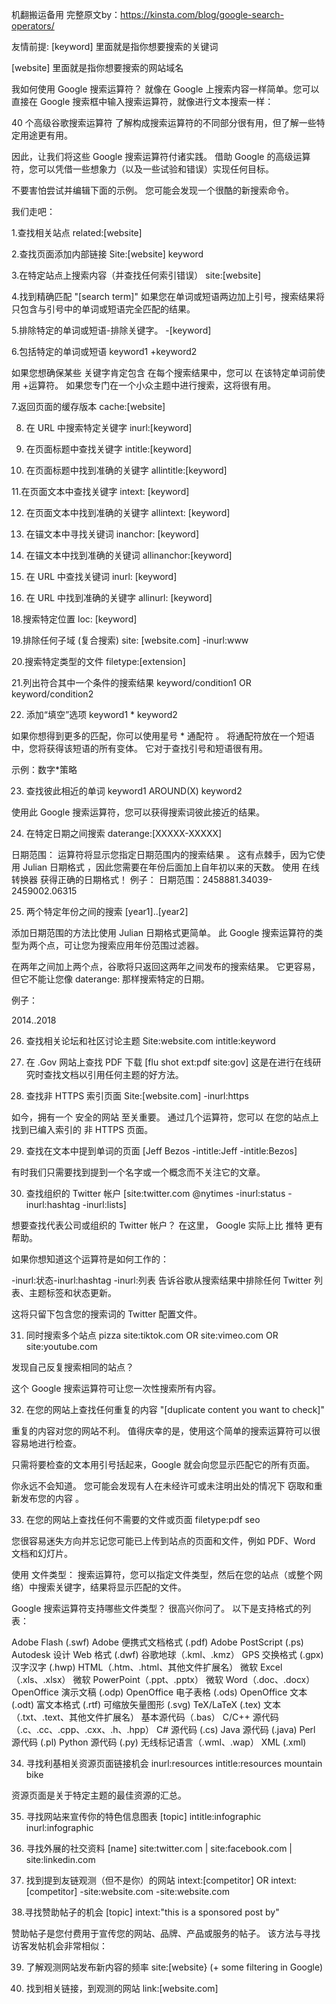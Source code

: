 机翻搬运备用 完整原文by：https://kinsta.com/blog/google-search-operators/

友情前提:
[keyword] 里面就是指你想要搜索的关键词

[website] 里面就是指你想要搜索的网站域名

我如何使用 Google 搜索运算符？
就像在 Google 上搜索内容一样简单。您可以直接在 Google 搜索框中输入搜索运算符，就像进行文本搜索一样：


40 个高级谷歌搜索运算符
了解构成搜索运算符的不同部分很有用，但了解一些特定用途更有用。

因此，让我们将这些 Google 搜索运算符付诸实践。 借助 Google 的高级运算符，您可以凭借一些想象力（以及一些试验和错误）实现任何目标。

不要害怕尝试并编辑下面的示例。 您可能会发现一个很酷的新搜索命令。

我们走吧：

1.查找相关站点
related:[website]

2.查找页面添加内部链接
Site:[website] keyword

3.在特定站点上搜索内容（并查找任何索引错误）
site:[website]

4.找到精确匹配
"[search term]"
如果您在单词或短语两边加上引号，搜索结果将只包含与引号中的单词或短语完全匹配的结果。

5.排除特定的单词或短语-排除关键字。
-[keyword]

6.包括特定的单词或短语
keyword1 +keyword2

如果您想确保某些 关键字肯定包含 在每个搜索结果中，您可以 在该特定单词前使用 +运算符。 如果您专门在一个小众主题中进行搜索，这将很有用。

7.返回页面的缓存版本
cache:[website]

8. 在 URL 中搜索特定关键字
inurl:[keyword]

9. 在页面标题中查找关键字
intitle:[keyword]

10. 在页面标题中找到准确的关键字
allintitle:[keyword]

11.在页面文本中查找关键字
intext: [keyword]

12. 在页面文本中找到准确的关键字
allintext: [keyword]


13. 在锚文本中寻找关键词
inanchor: [keyword]

14. 在锚文本中找到准确的关键词
allinanchor:[keyword]


15. 在 URL 中查找关键词
inurl: [keyword]


16. 在 URL 中找到准确的关键字
allinurl: [keyword]


18.搜索特定位置
loc: [keyword]


19.排除任何子域 (复合搜索)
site: [website.com] -inurl:www


20.搜索特定类型的文件
filetype:[extension]

21.列出符合其中一个条件的搜索结果
keyword/condition1 OR keyword/condition2


22. 添加“填空”选项
keyword1 * keyword2

如果你想得到更多的匹配，你可以使用星号 * 通配符 。 将通配符放在一个短语中，您将获得该短语的所有变体。 它对于查找引号和短语很有用。

示例：数字*策略


23. 查找彼此相近的单词
keyword1 AROUND(X) keyword2

使用此 Google 搜索运算符，您可以获得搜索词彼此接近的结果。 

24. 在特定日期之间搜索
daterange:[XXXXX-XXXXX]

日期范围： 运算符将显示您指定日期范围内的搜索结果 。
 这有点棘手，因为它使用 Julian 日期格式 ，因此您需要在年份后面加上自年初以来的天数。
 使用 在线转换器 获得正确的日期格式！
例子：
日期范围：2458881.34039-2459002.06315

25. 两个特定年份之间的搜索
[year1]..[year2]

添加日期范围的方法比使用 Julian 日期格式更简单。 此 Google 搜索运算符的类型为两个点，可让您为搜索应用年份范围过滤器。

在两年之间加上两个点，谷歌将只返回这两年之间发布的搜索结果。 它更容易，但它不能让您像 daterange: 那样搜索特定的日期。

例子：

2014..2018

26. 查找相关论坛和社区讨论主题
Site:website.com intitle:keyword

27. 在 .Gov 网站上查找 PDF 下载
[flu shot ext:pdf site:gov]
这是在进行在线研究时查找文档以引用任何主题的好方法。

28. 查找非 HTTPS 索引页面
Site:[website.com] -inurl:https

如今，拥有一个 安全的网站 至关重要。
 通过几个运算符，您可以 在您的站点上找到已编入索引的 非 HTTPS 页面。


29. 查找在文本中提到单词的页面
[Jeff Bezos -intitle:Jeff -intitle:Bezos]

有时我们只需要找到提到一个名字或一个概念而不关注它的文章。


30. 查找组织的 Twitter 帐户
[site:twitter.com @nytimes -inurl:status -inurl:hashtag -inurl:lists]

想要查找代表公司或组织的 Twitter 帐户？ 在这里， Google 实际上比 推特 更有帮助。

如果你想知道这个运算符是如何工作的：

-inurl:状态-inurl:hashtag -inurl:列表  告诉谷歌从搜索结果中排除任何 Twitter 列表、主题标签和状态更新。

这将只留下包含您的搜索词的 Twitter 配置文件。

31. 同时搜索多个站点
pizza site:tiktok.com OR site:vimeo.com OR site:youtube.com

发现自己反复搜索相同的站点？

这个 Google 搜索运算符可让您一次性搜索所有内容。

32. 在您的网站上查找任何重复的内容
"[duplicate content you want to check]"

重复的内容对您的网站不利。 值得庆幸的是，使用这个简单的搜索运算符可以很容易地进行检查。

只需将要检查的文本用引号括起来，Google 就会向您显示匹配它的所有页面。

你永远不会知道。 您可能会发现有人在未经许可或未注明出处的情况下 窃取和重新发布您的内容 。

33. 在您的网站上查找任何不需要的文件或页面
filetype:pdf seo

您很容易迷失方向并忘记您可能已上传到站点的页面和文件，例如 PDF、Word 文档和幻灯片。

使用 文件类型： 搜索运算符，您可以指定文件类型，然后在您的站点（或整个网络）中搜索关键字，结果将显示匹配的文件。

Google 搜索运算符支持哪些文件类型？
很高兴你问了。 以下是支持格式的列表：

Adobe Flash (.swf)
Adobe 便携式文档格式 (.pdf)
Adobe PostScript (.ps)
Autodesk 设计 Web 格式 (.dwf)
谷歌地球（.kml、.kmz）
GPS 交换格式 (.gpx)
汉字汉字 (.hwp)
HTML（.htm、.html、其他文件扩展名）
微软 Excel（.xls、.xlsx）
微软 PowerPoint（.ppt、.pptx）
微软 Word（.doc、.docx）
OpenOffice 演示文稿 (.odp)
OpenOffice 电子表格 (.ods)
OpenOffice 文本 (.odt)
富文本格式 (.rtf)
可缩放矢量图形 (.svg)
TeX/LaTeX (.tex)
文本（.txt、.text、其他文件扩展名）
基本源代码（.bas）
C/C++ 源代码（.c、.cc、.cpp、.cxx、.h、.hpp）
C# 源代码 (.cs)
Java 源代码 (.java)
Perl 源代码 (.pl)
Python 源代码 (.py)
无线标记语言（.wml、.wap）
XML (.xml)

34. 寻找利基相关资源页面链接机会
inurl:resources intitle:resources mountain bike

资源页面是关于特定主题的最佳资源的汇总。


35. 寻找网站来宣传你的特色信息图表
[topic] intitle:infographic inurl:infographic


36. 寻找外展的社交资料
[name] site:twitter.com | site:facebook.com | site:linkedin.com


37. 找到提到友链观测（但不是你）的网站
intext:[competitor] OR intext:[competitor] -site:website.com -site:website.com


38.寻找赞助帖子的机会
[topic] intext:"this is a sponsored post by"

赞助帖子是您付费用于宣传您的网站、品牌、产品或服务的帖子。 该方法与寻找访客发帖机会非常相似：


39. 了解观测网站发布新内容的频率
site:[website} (+ some filtering in Google)



40. 找到相关链接，到观测的网站
link:[website.com]

